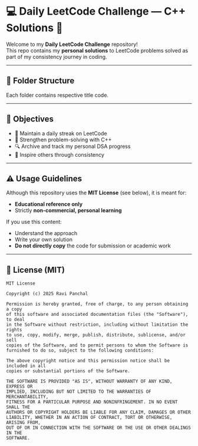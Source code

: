# 💻 Daily LeetCode Challenge — C++ Solutions 📅

Welcome to my **Daily LeetCode Challenge** repository!  
This repo contains my **personal solutions** to LeetCode problems solved as part of my consistency journey in coding.

---

## 📁 Folder Structure

Each folder contains respective title code.


---

## 🎯 Objectives

- 🚀 Maintain a daily streak on LeetCode  
- 🧠 Strengthen problem-solving with C++  
- 🔍 Archive and track my personal DSA progress  
- 🌱 Inspire others through consistency

---

## ⚠️ Usage Guidelines

Although this repository uses the **MIT License** (see below), it is meant for:
- **Educational reference only**
- Strictly **non-commercial, personal learning**

If you use this content:
- Understand the approach
- Write your own solution
- **Do not directly copy** the code for submission or academic work

---

## 📜 License (MIT)

```text
MIT License

Copyright (c) 2025 Ravi Panchal

Permission is hereby granted, free of charge, to any person obtaining a copy
of this software and associated documentation files (the "Software"), to deal
in the Software without restriction, including without limitation the rights
to use, copy, modify, merge, publish, distribute, sublicense, and/or sell
copies of the Software, and to permit persons to whom the Software is
furnished to do so, subject to the following conditions:

The above copyright notice and this permission notice shall be included in all
copies or substantial portions of the Software.

THE SOFTWARE IS PROVIDED "AS IS", WITHOUT WARRANTY OF ANY KIND, EXPRESS OR
IMPLIED, INCLUDING BUT NOT LIMITED TO THE WARRANTIES OF MERCHANTABILITY,
FITNESS FOR A PARTICULAR PURPOSE AND NONINFRINGEMENT. IN NO EVENT SHALL THE
AUTHORS OR COPYRIGHT HOLDERS BE LIABLE FOR ANY CLAIM, DAMAGES OR OTHER
LIABILITY, WHETHER IN AN ACTION OF CONTRACT, TORT OR OTHERWISE, ARISING FROM,
OUT OF OR IN CONNECTION WITH THE SOFTWARE OR THE USE OR OTHER DEALINGS IN THE
SOFTWARE.


